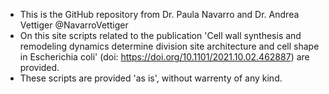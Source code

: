 - This is the GitHub repository from Dr. Paula Navarro and Dr. Andrea Vettiger @NavarroVettiger
- On this site scripts related to the publication 'Cell wall synthesis and remodeling dynamics determine division site architecture and cell shape in Escherichia coli' (doi: https://doi.org/10.1101/2021.10.02.462887) are provided.
- These scripts are provided 'as is', without warrenty of any kind.

<!---
NavarroVettiger/NavarroVettiger is a ✨ special ✨ repository because its `README.md` (this file) appears on your GitHub profile.
You can click the Preview link to take a look at your changes.
--->
